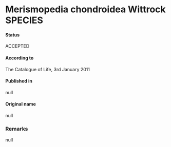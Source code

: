 # Merismopedia chondroidea Wittrock SPECIES

#### Status
ACCEPTED

#### According to
The Catalogue of Life, 3rd January 2011

#### Published in
null

#### Original name
null

### Remarks
null
